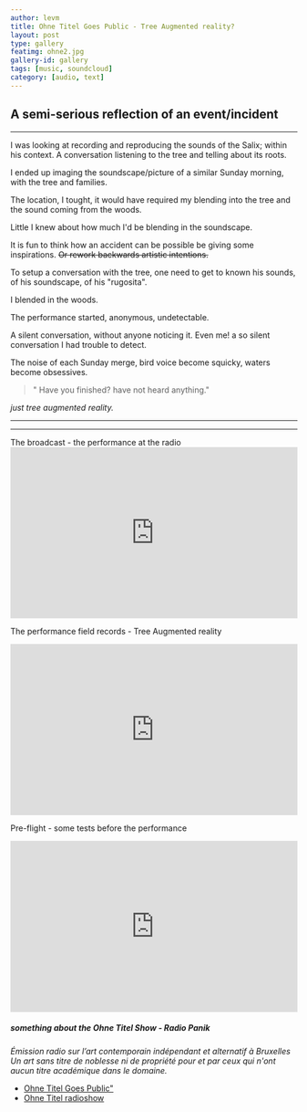 ```yaml
---
author: levm
title: Ohne Titel Goes Public - Tree Augmented reality?
layout: post
type: gallery
featimg: ohne2.jpg
gallery-id: gallery
tags: [music, soundcloud]
category: [audio, text]
---
```

## **A semi-serious reflection of an event/incident**

---

I was looking at recording and reproducing the sounds of the Salix; within his context. A conversation listening to the tree and telling about its roots. 

I ended up imaging the soundscape/picture of a similar Sunday morning, with the tree and families.<br>

  
  


The location, I tought, it would have required my blending into the tree and the sound coming from the woods.

Little I knew about how much I'd be blending in the soundscape.
   
   
    
It is fun to think how an accident can be possible be giving some inspirations. ~~Or rework backwards artistic intentions.~~





To setup a conversation with the tree, one need to get to known his sounds, of his soundscape, of his "rugosita".
  

I blended in the woods.
  
  
The performance started, anonymous, undetectable.




A silent conversation, without anyone noticing it. Even me! a so silent conversation I had trouble to detect.

The noise of each Sunday merge,  bird voice become squicky, waters become obsessives.


> " Have you finished? have not heard anything." 


<i>just tree augmented reality.</i>



<hr>

  
  
  
---



<p>
The broadcast - the performance at the radio
<iframe width="100%" height="300" scrolling="no" frameborder="no" allow="autoplay" src="https://w.soundcloud.com/player/?url=https%3A//api.soundcloud.com/tracks/508501938&color=%23ff5500&auto_play=false&hide_related=false&show_comments=true&show_user=true&show_reposts=false&show_teaser=true&visual=true"></iframe>

The performance field records - Tree Augmented reality
<iframe width="100%" height="300" scrolling="no" frameborder="no" allow="autoplay" src="https://w.soundcloud.com/player/?url=https%3A//api.soundcloud.com/tracks/504676224&color=%23ff5500&auto_play=false&hide_related=false&show_comments=true&show_user=true&show_reposts=false&show_teaser=true&visual=true"></iframe>

Pre-flight - some tests before the performance
<iframe width="100%" height="300" scrolling="no" frameborder="no" allow="autoplay" src="https://w.soundcloud.com/player/?url=https%3A//api.soundcloud.com/tracks/504674004&color=%23ff5500&auto_play=false&hide_related=false&show_comments=true&show_user=true&show_reposts=false&show_teaser=true&visual=true"></iframe>

</p>
  
  
  




##### something about the Ohne Titel Show - Radio Panik 
  
  
  
_Émission radio sur l’art contemporain indépendant et alternatif à Bruxelles
Un art sans titre de noblesse ni de propriété pour et par ceux qui n'ont aucun titre académique dans le domaine._
  
 
    

- <a href="http://www.radiopanik.org/emissions/ohne-titel/ohne-titel-goes-public-special-anniversary-/">Ohne Titel Goes Public"</a>
- <a href="https://www.facebook.com/ohnetitel.radioshow/"> Ohne Titel radioshow </a>
